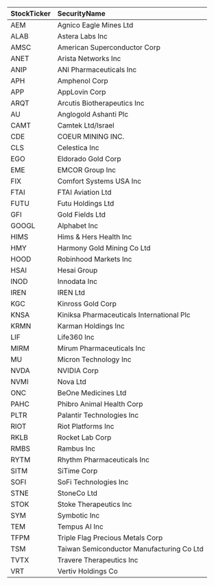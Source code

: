 | StockTicker | SecurityName |
|:--|:--|
| AEM | Agnico Eagle Mines Ltd |
| ALAB | Astera Labs Inc |
| AMSC | American Superconductor Corp |
| ANET | Arista Networks Inc |
| ANIP | ANI Pharmaceuticals Inc |
| APH | Amphenol Corp |
| APP | AppLovin Corp |
| ARQT | Arcutis Biotherapeutics Inc |
| AU | Anglogold Ashanti Plc |
| CAMT | Camtek Ltd/Israel |
| CDE | COEUR MINING INC. |
| CLS | Celestica Inc |
| EGO | Eldorado Gold Corp |
| EME | EMCOR Group Inc |
| FIX | Comfort Systems USA Inc |
| FTAI | FTAI Aviation Ltd |
| FUTU | Futu Holdings Ltd |
| GFI | Gold Fields Ltd |
| GOOGL | Alphabet Inc |
| HIMS | Hims & Hers Health Inc |
| HMY | Harmony Gold Mining Co Ltd |
| HOOD | Robinhood Markets Inc |
| HSAI | Hesai Group |
| INOD | Innodata Inc |
| IREN | IREN Ltd |
| KGC | Kinross Gold Corp |
| KNSA | Kiniksa Pharmaceuticals International Plc |
| KRMN | Karman Holdings Inc |
| LIF | Life360 Inc |
| MIRM | Mirum Pharmaceuticals Inc |
| MU | Micron Technology Inc |
| NVDA | NVIDIA Corp |
| NVMI | Nova Ltd |
| ONC | BeOne Medicines Ltd |
| PAHC | Phibro Animal Health Corp |
| PLTR | Palantir Technologies Inc |
| RIOT | Riot Platforms Inc |
| RKLB | Rocket Lab Corp |
| RMBS | Rambus Inc |
| RYTM | Rhythm Pharmaceuticals Inc |
| SITM | SiTime Corp |
| SOFI | SoFi Technologies Inc |
| STNE | StoneCo Ltd |
| STOK | Stoke Therapeutics Inc |
| SYM | Symbotic Inc |
| TEM | Tempus AI Inc |
| TFPM | Triple Flag Precious Metals Corp |
| TSM | Taiwan Semiconductor Manufacturing Co Ltd |
| TVTX | Travere Therapeutics Inc |
| VRT | Vertiv Holdings Co |
